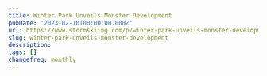 ```yaml
---
title: Winter Park Unveils Monster Development
pubDate: '2023-02-10T00:00:00.000Z'
url: https://www.stormskiing.com/p/winter-park-unveils-monster-development
slug: winter-park-unveils-monster-development
description: ''
tags: []
changefreq: monthly
---
```


<!-- Add post content below -->
